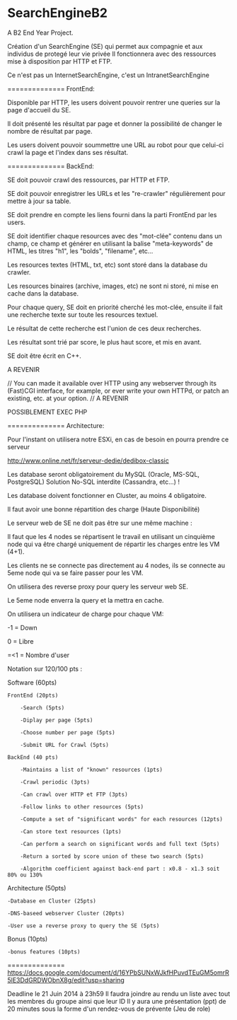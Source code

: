 SearchEngineB2
==============
A B2 End Year Project.

Création d'un SearchEngine (SE) qui permet aux compagnie et aux individus de protegé leur vie privée
Il fonctionnera avec des ressources mise à disposition par HTTP et FTP.

Ce n'est pas un InternetSearchEngine, c'est un IntranetSearchEngine

==============
FrontEnd:

Disponible par HTTP, les users doivent pouvoir rentrer une queries sur la page d'accueil du SE.

Il doit présenté les résultat par page et donner la possibilité de changer le nombre de résultat par page.

Les users doivent pouvoir soummettre une URL au robot pour que celui-ci crawl la page et l'index dans ses résultat.

==============
BackEnd:

SE doit pouvoir crawl des ressources, par HTTP et FTP.

SE doit pouvoir enregistrer les URLs et les "re-crawler" régulièrement pour mettre à jour sa table.

SE doit prendre en compte les liens fourni dans la parti FrontEnd par les users.

SE doit identifier chaque resources avec des "mot-clée" contenu dans un champ, ce champ et générer en utilisant la balise "meta-keywords" de HTML, les titres "h1", les "bolds", "filename", etc...

Les resources textes (HTML, txt, etc) sont storé dans la database du crawler.

Les resources binaires (archive, images, etc) ne sont ni storé, ni mise en cache dans la database.

Pour chaque query, SE doit en priorité cherché les mot-clée, ensuite il fait une recherche texte sur toute les resources textuel.

Le résultat de cette recherche est l'union de ces deux recherches.

Les résultat sont trié par score, le plus haut score, et mis en avant.

SE doit être écrit en C++.

A REVENIR

// You can made it available over HTTP using any webserver through its (Fast)CGI interface, for example, or ever write your own HTTPd, or patch an existing, etc. at your option. //
A REVENIR

POSSIBLEMENT EXEC PHP

==============
Architecture:

Pour l'instant on utilisera notre ESXi, en cas de besoin en pourra prendre ce serveur

http://www.online.net/fr/serveur-dedie/dedibox-classic

Les database seront obligatoirement du MySQL (Oracle, MS-SQL, PostgreSQL)
Solution No-SQL interdite (Cassandra, etc...) !

Les database doivent fonctionner en Cluster, au moins 4 obligatoire.

Il faut avoir une bonne répartition des charge (Haute Disponibilité)

Le serveur web de SE ne doit pas être sur une même machine :

Il faut que les 4 nodes se répartisent le travail en utilisant un cinquième node qui va être chargé uniquement de répartir les charges entre les VM (4+1).

Les clients ne se connecte pas directement au 4 nodes, ils se connecte au 5eme node qui va se faire passer pour les VM.

On utilisera des reverse proxy pour query les serveur web SE.

Le 5eme node enverra la query et la mettra en cache.

On utilisera un indicateur de charge pour chaque VM:

-1 = Down

0 = Libre

=<1 = Nombre d'user


Notation sur 120/100 pts :

Software (60pts)

	FrontEnd (20pts)
	
		-Search (5pts)
		
		-Diplay per page (5pts)
		
		-Choose number per page (5pts)
		
		-Submit URL for Crawl (5pts)

	BackEnd (40 pts)
	
		-Maintains a list of "known" resources (1pts)
		
		-Crawl periodic (3pts)
		
		-Can crawl over HTTP et FTP (3pts)
		
		-Follow links to other resources (5pts)
		
		-Compute a set of "significant words" for each resources (12pts)
		
		-Can store text resources (1pts)
		
		-Can perform a search on significant words and full text (5pts)
		
		-Return a sorted by score union of these two search (5pts)
		
		-Algorithm coefficient against back-end part : x0.8 - x1.3 soit 80% ou 130%

Architecture (50pts)

	-Database en Cluster (25pts)
	
	-DNS-baseed webserver Cluster (20pts)
	
	-User use a reverse proxy to query the SE (5pts)

Bonus (10pts)

	-bonus features (10pts)

==============
https://docs.google.com/document/d/16YPbSUNxWJkfHPuvdTEuGM5omrR5lE3DdGRDWObnX8g/edit?usp=sharing

Deadline le 21 Juin 2014 à 23h59
Il faudra joindre au rendu un liste avec tout les membres du groupe ainsi que leur ID
Il y aura une présentation (ppt) de 20 minutes sous la forme d'un rendez-vous de prévente (Jeu de role)

